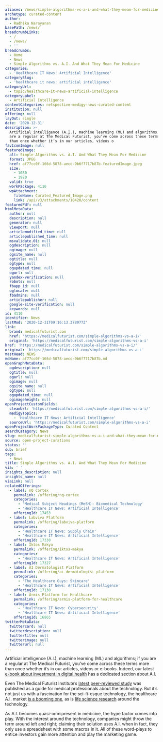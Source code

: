 ```yaml
---
aliases: /news/simple-algorithms-vs-a-i-and-what-they-mean-for-medicine
archetype: curated-content
author:
  - Radhika Narayanan
basePath: /news/
breadcrumbLinks:
  - /
  - /news/
  - ''
breadcrumbs:
  - Home
  - News
  - Simple Algorithms vs. A.I. And What They Mean For Medicine
categories:
  - 'Healthcare IT News: Artificial Intelligence'
categorySlug:
  - 'healthcare it news: artificial intelligence'
categoryUrl:
  - topic/healthcare-it-news-artificial-intelligence
categoryLabel:
  - Artificial Intelligence
contentCategories: netspective-medigy-news-curated-content
institution: null
offering: null
layOut: single
date: '2020-12-31'
description: >-
  Artificial intelligence (A.I.), machine learning (ML) and algorithms; if you
  are a regular at The Medical Futurist, you’ve come across these terms more
  than once whether it’s in our articles, videos o
favIconImage: null
featuredImage:
  alt: Simple Algorithms vs. A.I. And What They Mean For Medicine
  format: JPEG
  href: af77cc0f-166d-5078-aecc-9b6f7717b87b-featuredImage.jpeg
  size:
    - 1080
    - 1920
  valid: true
  workPackage: 4110
  wpAttachment:
    fileName: Curated_Featured_Image.png
    link: /api/v3/attachments/10420/content
featuredPdf: null
htmlMetaData:
  author: null
  description: null
  generator: null
  viewport: null
  articlemodified_time: null
  articlepublished_time: null
  msvalidate.01: null
  ogdescription: null
  ogimage: null
  ogsite_name: null
  ogtitle: null
  ogtype: null
  ogupdated_time: null
  ogurl: null
  yandex-verification: null
  robots: null
  fbapp_id: null
  oglocale: null
  fbadmins: null
  articlepublisher: null
  google-site-verification: null
  keywords: null
id: 4110
identifier: News
lastMod: '2020-12-31T09:16:13.378977Z'
link:
  brand: medicalfuturist.com
  href: 'https://medicalfuturist.com/simple-algorithms-vs-a-i/'
  original: 'https://medicalfuturist.com/simple-algorithms-vs-a-i'
href: 'https://medicalfuturist.com/simple-algorithms-vs-a-i/'
original: 'https://medicalfuturist.com/simple-algorithms-vs-a-i'
mastHead: NEWS
mdName: af77cc0f-166d-5078-aecc-9b6f7717b87b.md
openGraphMetaData:
  ogdescription: null
  ogtitle: null
  ogurl: null
  ogimage: null
  ogsite_name: null
  ogtype: null
  ogupdated_time: null
  ogimageheight: null
openProjectCustomFields:
  cleanUrl: 'https://medicalfuturist.com/simple-algorithms-vs-a-i/'
  medigyTopics:
    - 'Healthcare IT News: Artificial Intelligence'
  sourceUrl: 'https://medicalfuturist.com/simple-algorithms-vs-a-i'
openProjectWorkPackageType: Curated Content
searchCategory: News
slug: medicalfuturist-simple-algorithms-vs-a-i-and-what-they-mean-for-medicine
source: open-project-curations
status: ''
sub: brief
tags:
  - News
title: Simple Algorithms vs. A.I. And What They Mean For Medicine
via: ' '
insights_description: null
insights_name: null
viaLink: null
relatedOfferings:
  - label: nQ Cortex
    permalink: /offering/nq-cortex
    categories:
      - 'Medical Subject Headings (MeSH): Biomedical Technology'
      - 'Healthcare IT News: Artificial Intelligence'
    offeringId: 17453
  - label: Labviva Platform
    permalink: /offering/labviva-platform
    categories:
      - 'Healthcare IT News: Supply Chain'
      - 'Healthcare IT News: Artificial Intelligence'
    offeringId: 17330
  - label: Iktos Makya
    permalink: /offering/iktos-makya
    categories:
      - 'Healthcare IT News: Artificial Intelligence'
    offeringId: 17327
  - label: AI Dermatologist Platform
    permalink: /offering/ai-dermatologist-platform
    categories:
      - 'The Healthcare Guys: Skincare'
      - 'Healthcare IT News: Artificial Intelligence'
    offeringId: 17130
  - label: Armis Platform for Healthcare
    permalink: /offering/armis-platform-for-healthcare
    categories:
      - 'Healthcare IT News: Cybersecurity'
      - 'Healthcare IT News: Artificial Intelligence'
    offeringId: 16865
twitterMetaData:
  twittercard: null
  twitterdescription: null
  twittertitle: null
  twitterimage: null
  twitterurl: null
---
```

<p>Artificial intelligence (A.I.), machine learning (ML) and algorithms; if you are a regular at The Medical Futurist, you’ve come across these terms more than once whether it’s in our articles, videos or e-books. Indeed, our latest <a href="https://medicalfuturist.com/5-things-we-learnt-about-investments-in-digital-health-new-e-book">e-book about investment in digital health</a> has a dedicated section about A.I.</p><p>Even The Medical Futurist Institute’s <a href="https://medicalfuturist.com/a-physicians-visual-guide-to-artificial-intelligence/">latest peer-reviewed study</a> was published as a guide for medical professionals about the technology. But it’s not just us with a fascination for the sci-fi-esque technology, the healthcare A.I. market <a href="https://www.statista.com/statistics/826993/health-ai-market-value-worldwide/">is a booming one</a>, as is <a href="https://medicalfuturist.com/new-study-the-state-of-artificial-intelligence-based-fda-approved-medical-devices-and-algorithms-an-online-database/">life science research</a> around the technology.</p><p>As A.I. becomes quasi-omnipresent in medicine, the hype factor comes into play. With the interest around the technology, companies might throw the term around left and right; claiming their solution uses A.I. when in fact, they only use a spreadsheet with some macros in it. All of these word-plays to entice investors gain more attention and play the marketing game.&nbsp;</p>